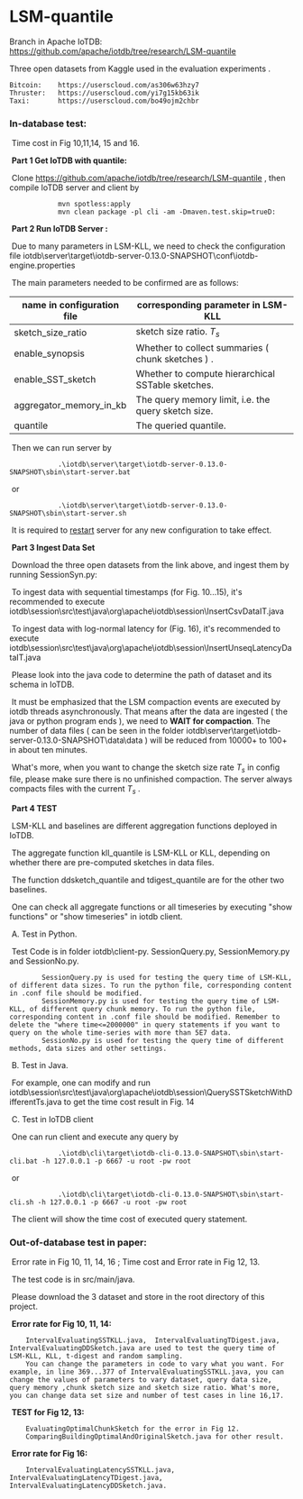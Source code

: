 # LSM-quantile

Branch in Apache IoTDB: https://github.com/apache/iotdb/tree/research/LSM-quantile

Three open datasets from Kaggle used in the evaluation experiments . 


	Bitcoin:	https://userscloud.com/as306w63hzy7
	Thruster:	https://userscloud.com/yi7g15kb63ik
	Taxi:		https://userscloud.com/bo49ojm2chbr





### In-database test:

​		Time cost in Fig 10,11,14, 15 and 16.

​		**Part 1	Get IoTDB with quantile:**

​			Clone https://github.com/apache/iotdb/tree/research/LSM-quantile , then compile IoTDB server and client by 

				mvn spotless:apply
				mvn clean package -pl cli -am -Dmaven.test.skip=trueD:
​		**Part 2	Run IoTDB Server :**

​			Due to many parameters in LSM-KLL, we need to check the configuration file iotdb\server\target\iotdb-server-0.13.0-SNAPSHOT\conf\iotdb-engine.properties 

​			The main parameters needed to be confirmed are as follows:

| name in configuration file | corresponding parameter in LSM-KLL                  |
| -------------------------- | --------------------------------------------------- |
| sketch_size_ratio          | sketch size ratio. $\mathit{T}_s$                   |
| enable_synopsis            | Whether to collect summaries ( chunk sketches ) .   |
| enable_SST_sketch          | Whether to compute hierarchical SSTable sketches.   |
| aggregator_memory_in_kb    | The query memory limit, i.e. the query sketch size. |
| quantile                   | The queried quantile.                               |

​			Then we can run server by 

				.\iotdb\server\target\iotdb-server-0.13.0-SNAPSHOT\sbin\start-server.bat
​				or

```
			.\iotdb\server\target\iotdb-server-0.13.0-SNAPSHOT\sbin\start-server.sh
```

​			It is required to <u>restart</u> server for any new configuration to take effect.



​		**Part 3	Ingest Data Set**

​				Download the three open datasets from the link above, and ingest them by running SessionSyn.py:

​				To ingest data with sequential timestamps (for Fig. 10...15), it's recommended to execute iotdb\session\src\test\java\org\apache\iotdb\session\InsertCsvDataIT.java

​				To ingest data with log-normal latency for (Fig. 16), it's recommended to execute iotdb\session\src\test\java\org\apache\iotdb\session\InsertUnseqLatencyDataIT.java

​				Please look into the java code to determine the path of dataset and its schema in IoTDB.

​				It must be emphasized that the LSM compaction events are executed by iotdb threads asynchronously. That means after the data are ingested ( the java or python program ends ), we need to **WAIT for compaction**. The number of data files ( can be seen in the folder iotdb\server\target\iotdb-server-0.13.0-SNAPSHOT\data\data ) will be reduced from 10000+ to 100+ in about ten minutes. 

​				What's more, when you want to change the sketch size rate $\mathit{T}_s$ in config file, please make sure there is no unfinished compaction. The server always compacts files with the current $\mathit{T}_s$ .



​		**Part 4 TEST**

​				LSM-KLL and baselines are different aggregation functions deployed in IoTDB.

​				The aggregate function kll_quantile is LSM-KLL or KLL, depending on whether there are pre-computed sketches in data files.

​				The function ddsketch_quantile and tdigest_quantile are for the other two baselines.

​				One can check all aggregate functions or all timeseries by executing "show functions" or "show timeseries" in iotdb client.



​				A. Test in Python.

​					Test Code is in folder iotdb\client-py. SessionQuery.py, SessionMemory.py and SessionNo.py.

			SessionQuery.py is used for testing the query time of LSM-KLL, of different data sizes. To run the python file, corresponding content in .conf file should be modified.
			SessionMemory.py is used for testing the query time of LSM-KLL, of different query chunk memory. To run the python file, corresponding content in .conf file should be modified. Remember to delete the "where time<=2000000" in query statements if you want to query on the whole time-series with more than 5E7 data.
			SessionNo.py is used for testing the query time of different methods, data sizes and other settings.

​				B. Test in Java.

​					For example, one can modify and run iotdb\session\src\test\java\org\apache\iotdb\session\QuerySSTSketchWithDifferentTs.java to get the time cost result in Fig. 14



​				C. Test in IoTDB client

​					One can run client and execute any query by 

				.\iotdb\cli\target\iotdb-cli-0.13.0-SNAPSHOT\sbin\start-cli.bat -h 127.0.0.1 -p 6667 -u root -pw root

​				or

```
			.\iotdb\cli\target\iotdb-cli-0.13.0-SNAPSHOT\sbin\start-cli.sh -h 127.0.0.1 -p 6667 -u root -pw root
```

​						The client will show the time cost of executed query statement.





### Out-of-database test in paper:

​		Error rate in Fig 10, 11, 14, 16 ; Time cost and Error rate in Fig 12, 13.

​		The test code is in src/main/java.

​		Please download the 3 dataset and store in the root directory of this project.

​		**Error rate for Fig 10, 11, 14:**

```
	IntervalEvaluatingSSTKLL.java,  IntervalEvaluatingTDigest.java,	IntervalEvaluatingDDSketch.java are used to test the query time of LSM-KLL, KLL, t-digest and random sampling.	
	You can change the parameters in code to vary what you want. For example, in line 369...377 of IntervalEvaluatingSSTKLL.java, you can change the values of parameters to vary dataset, query data size, query memory ,chunk sketch size and sketch size ratio. What's more, you can change data set size and number of test cases in line 16,17.
```

​		**TEST for Fig 12, 13:**

```
	EvaluatingOptimalChunkSketch for the error in Fig 12.
	ComparingBuildingOptimalAndOriginalSketch.java for other result.
```

​		**Error rate for Fig 16:**

```
	IntervalEvaluatingLatencySSTKLL.java,  IntervalEvaluatingLatencyTDigest.java,	IntervalEvaluatingLatencyDDSketch.java.
```





